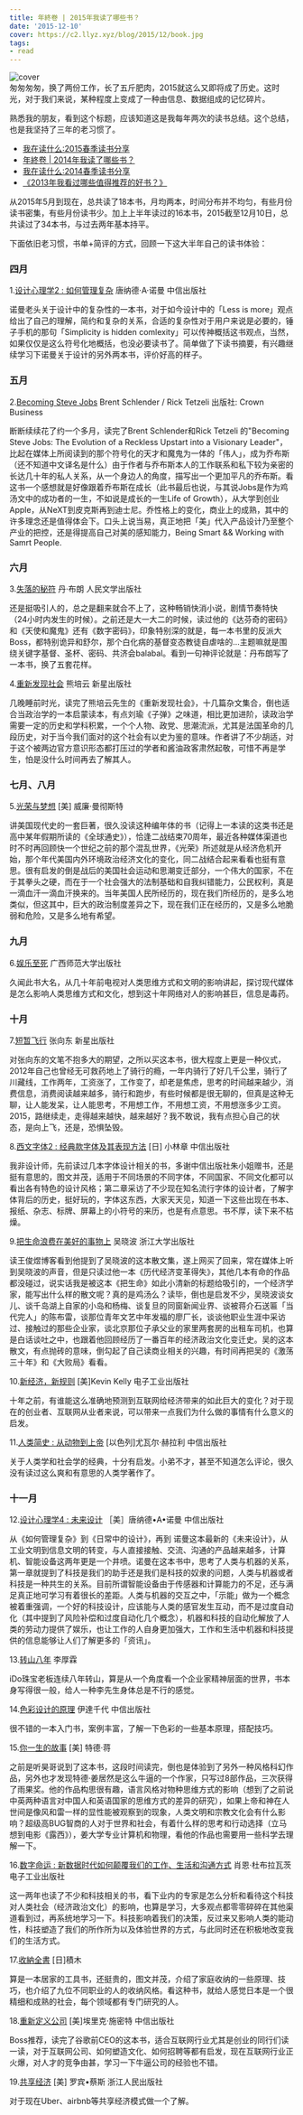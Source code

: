 ```yaml
---
title: 年終卷 | 2015年我读了哪些书？
date: '2015-12-10'
cover: https://c2.llyz.xyz/blog/2015/12/book.jpg
tags:
- read
---
```


![cover](https://c2.llyz.xyz/blog/2015/12/book.jpg)  
匆匆匆匆，换了两份工作，长了五斤肥肉，2015就这么又即将成了历史。这时光，对于我们来说，某种程度上变成了一种由信息、数据组成的记忆碎片。

熟悉我的朋友，看到这个标题，应该知道这是我每年两次的读书总结。这个总结，也是我坚持了三年的老习惯了。

- [我在读什么:2015春季读书分享](https://luolei.org/what-i-read-in-2015-spring/)
- [年終卷 | 2014年我读了哪些书？](https://luolei.org/what-i-read-in-2014/)
- [我在读什么:2014春季读书分享](https://luolei.org/what-i-read-in-2014-spring/)
- [《2013年我看过哪些值得推荐的好书？》](https://luolei.org/books-i-read-in-2013/)

从2015年5月到现在，总共读了18本书，月均两本，时间分布并不均匀，有些月份读书密集，有些月份读书少。加上上半年读过的16本书，2015截至12月10日，总共读过了34本书，与过去两年基本持平。

下面依旧老习惯，书单+简评的方式，回顾一下这大半年自己的读书体验：

### 四月

1.[设计心理学2 : 如何管理复杂](https://book.douban.com/subject/6750510/) 唐纳德·A·诺曼 中信出版社

诺曼老头关于设计中的复杂性的一本书，对于如今设计中的「Less is more」观点给出了自己的理解，简约和复杂的关系，合适的复杂性对于用户来说是必要的，锤子手机的那句「Simplicity is hidden comlexity」可以传神概括这书观点，当然，如果仅仅是这么符号化地概括，也没必要读书了。简单做了下读书摘要，有兴趣继续学习下诺曼关于设计的另外两本书，评价好高的样子。

### 五月

2.[Becoming Steve Jobs](https://book.douban.com/subject/26335642/) Brent Schlender / Rick Tetzeli 出版社: Crown Business

断断续续花了约一个多月，读完了Brent Schlender和Rick Tetzeli 的"Becoming Steve Jobs: The Evolution of a Reckless Upstart into a Visionary Leader"，比起在媒体上所阅读到的那个符号化的天才和魔鬼为一体的「伟人」，成为乔布斯（还不知道中文译名是什么）由于作者与乔布斯本人的工作联系和私下较为亲密的长达几十年的私人关系，从一个身边人的角度，描写出一个更加平凡的乔布斯。看这书一个感想就是好像跟着乔布斯在成长（此书最后也说，与其说Jobs是作为鸡汤文中的成功者的一生，不如说是成长的一生Life of Growth），从大学到创业Apple，从NeXT到皮克斯再到迪士尼。乔性格上的变化，商业上的成熟，其中的许多理念还是值得体会下。口头上说当易，真正地把「美」代入产品设计乃至整个产业的把控，还是得提高自己对美的感知能力，Being Smart && Working with Samrt People.

### 六月

3.[失落的秘符](https://book.douban.com/subject/4171951/) 丹·布朗 人民文学出版社

还是挺吸引人的，总之是翻来就合不上了，这种畅销快消小说，剧情节奏特快（24小时内发生的时候）。之前还是大一大二的时候，读过他的《达芬奇的密码》和《天使和魔鬼》还有《数字密码》，印象特别深的就是，每一本书里的反派大Boss，都特别诡异和舒尔，那个白化病的基督变态教徒自虐啥的…主题嘛就是围绕关键字基督、圣杯、密码、共济会balabal。看到一句神评论就是：丹布朗写了一本书，换了五套花样。

4.[重新发现社会](https://book.douban.com/subject/4199761/) 熊培云 新星出版社

几晚睡前时光，读完了熊培云先生的《重新发现社会》，十几篇杂文集合，倒也适合当政治学的一本启蒙读本，有点刘瑜《子弹》之味道，相比更加进阶，读政治学需要一定的历史和学科积累，一个个人物、政党、思潮流派，尤其是法国革命的几段历史，对于当今我们面对的这个社会有以史为鉴的意味。作者讲了不少胡适，对于这个被两边官方意识形态都打压过的学者和酱油政客肃然起敬，可惜不再是学生，怕是没什么时间再去了解其人。

### 七月、八月

5.[光荣与梦想](https://book.douban.com/subject/1005492/) \[美\] 威廉·曼彻斯特

讲美国现代史的一套巨著，很久没读这种编年体的书（记得上一本读的这类书还是高中某年假期所读的《全球通史》），恰逢二战结束70周年，最近各种媒体渠道也时不时再回顾快一个世纪之前的那个混乱世界，《光荣》所述就是从经济危机开始，那个年代美国内外环境政治经济文化的变化，同二战结合起来看看也挺有意思。很有启发的倒是战后的美国社会运动和思潮变迁部分，一个伟大的国家，不在于其拳头之硬，而在于一个社会强大的法制基础和自我纠错能力，公民权利，真是一滴血汗一滴血汗换来的。当年美国人民所经历的，现在我们所经历的，是多么地类似，但这其中，巨大的政治制度差异之下，现在我们正在经历的，又是多么地脆弱和危险，又是多么地有希望。

### 九月

6.[娱乐至死](https://book.douban.com/subject/1062193/) 广西师范大学出版社

久闻此书大名，从几十年前电视对人类思维方式和文明的影响讲起，探讨现代媒体是怎么影响人类思维方式和文化，想到这十年网络对人的影响甚巨，信息是毒药。

### 十月

7.[短暂飞行](https://book.douban.com/subject/25900807/) 张向东 新星出版社

对张向东的文笔不抱多大的期望，之所以买这本书，很大程度上更是一种仪式，2012年自己也曾经无可救药地上了骑行的瘾，一年内骑行了好几千公里，骑行了川藏线，工作两年，工资涨了，工作变了，却老是焦虑，思考的时间越来越少，消费信息，消费阅读越来越多，骑行和跑步，有些时候都是很无聊的，但真是这种无聊，让人能发呆，让人能思考，不用想工作，不用想工资，不用想涨多少工资。2015，路继续走，走得越来越快，越来越好？我不敢说，我有点担心自己的状态，是向上飞，还是，恐惧坠毁。

8.[西文字体2 : 经典款字体及其表现方法](https://book.douban.com/subject/26429444/) \[日\] 小林章 中信出版社

我非设计师，先前读过几本字体设计相关的书，多谢中信出版社朱小姐赠书，还是挺有意思的，图文并茂，适用于不同场景的不同字体，不同国家、不同文化都可以看出各有特色的设计风格；第二章采访了不少现在知名流行字体的设计者，了解字体背后的历史，挺好玩的，字体这东西，大家天天见，知道一下这些出现在书本、报纸、杂志、标牌、屏幕上的小符号的来历，也是有点意思。书不厚，读下来不枯燥。

9.[把生命浪费在美好的事物上](https://book.douban.com/subject/26390229/) 吴晓波 浙江大学出版社

读王俊煜博客看到他提到了吴晓波的这本散文集，遂上网买了回来，常在媒体上听到吴晓波的声音，但是只读过他一本《历代经济变革得失》，其他几本有命的作品都没碰过，说实话我是被这本《把生命》如此小清新的标题给吸引的，一个经济学家，能写出什么样的散文呢？真的是鸡汤么？读毕，倒也是启发不少，吴晓波谈女儿、谈千岛湖上自家的小岛和杨梅、谈复旦的同窗新闻业界、谈被蒋介石送匾「当代完人」的陈布雷，谈那位青年文艺中年发福的廖厂长，谈谈他职业生涯中采访过、接触过的那些企业家，谈北京那位子承父业的家里两套房的出租车司机，也算是白话谈吐之中，也跟着他回顾经历了一番百年的经济政治文化变迁史。吴的这本散文，有点抛砖的意味，倒勾起了自己读商业相关的兴趣，有时间再把吴的《激荡三十年》和《大败局》看看。

10.[新经济，新规则](https://book.douban.com/subject/25908079/) \[美\]Kevin Kelly 电子工业出版社

十年之前，有谁能这么准确地预测到互联网给经济带来的如此巨大的变化？对于现在的创业者、互联网从业者来说，可以带来一点我们为什么做的事情有什么意义的启发。

11.[人类简史 : 从动物到上帝](https://book.douban.com/subject/25985021/) \[以色列\]尤瓦尔·赫拉利 中信出版社

关于人类学和社会学的经典，十分有启发。小弟不才，甚至不知道怎么评论，很久没有读过这么爽和有意思的人类学著作了。

### 十一月

12.[设计心理学4 : 未来设计](https://book.douban.com/subject/26647363/) ［美］唐纳德•A•诺曼 中信出版社

从《如何管理复杂》到《日常中的设计》，再到 诺曼这本最新的《未来设计》，从工业文明到信息文明的转变，与人直接接触、交流、沟通的产品越来越多，计算机、智能设备这两年更是一个井喷。诺曼在这本书中，思考了人类与机器的关系，第一章就提到了科技是我们的助手还是我们是科技的奴隶的问题，人类与机器或者科技是一种共生的关系。目前所谓智能设备由于传感器和计算能力的不足，还与满足真正地可学习有着很长的差距。人类与机器的交互之中，「示能」做为一个概念被着重强调，一个好的科技设计，应该能与人类的感官发生互动，而不是过度自动化（其中提到了风险补偿和过度自动化几个概念），机器和科技的自动化解放了人类的劳动力提供了娱乐，也让工作的人自身更加强大，工作和生活中机器和科技提供的信息能够让人们了解更多的「资讯」。

13.[转山八年](https://book.douban.com/subject/26268580/) 李厚霖

iDo珠宝老板连续八年转山，算是从一个角度看一个企业家精神层面的世界，书本身写得很一般，给人一种李先生身体总是不行的感觉。

14.[色彩设计的原理](https://book.douban.com/subject/6790599/) 伊達千代 中信出版社

很不错的一本入门书，案例丰富，了解一下色彩的一些基本原理，搭配技巧。

15.[你一生的故事](https://book.douban.com/subject/1187842/) \[美\] 特德·蒋

之前是听昊哥说到了这本书，这段时间读完，倒也是体验到了另外一种风格科幻作品，另外也才发现特德·姜居然是这么牛逼的一个作家，只写过8部作品，三次获得了雨果奖。他的作品构思很有趣，语言风格对物种思维方式的影响（想到了之前说中英两种语言对中国人和英语国家的思维方式的差异的研究），如果上帝和神在人世间是像风和雷一样的显性能被观察到的现象，人类文明和宗教文化会有什么影响？超级高BUG智商的人对于世界和社会，有着什么样的思考和行动选择（立马想到电影《露西》），姜大学专业计算机和物理，看他的作品也需要用一些科学去理解一下。

16.[数字命运 : 新数据时代如何颠覆我们的工作、生活和沟通方式](https://book.douban.com/subject/26391243/) 肖恩·杜布拉瓦茨 电子工业出版社

这一两年也读了不少和科技相关的书，看下业内的专家是怎么分析和看待这个科技对人类社会（经济政治文化）的影响，也算是学习，大多观点都零零碎碎在其他渠道看到过，再系统地学习一下。科技影响着我们的决策，反过来又影响人类的能动性，科技塑造了我们的所作所为以及体验世界的方式，与此同时还在积极地改变我们的生活方式。

17.[收納全書](https://book.douban.com/subject/25851843/) \[日\]積木

算是一本居家的工具书，还挺贵的，图文并茂，介绍了家庭收纳的一些原理、技巧，也介绍了九位不同职业的人的收纳风格。看这种书，就给人感觉日本是一个很精细和成熟的社会，每个领域都有专门研究的人。

18.[重新定义公司](https://book.douban.com/subject/26582822/) \[美\]埃里克·施密特 中信出版社

Boss推荐，读完了谷歌前CEO的这本书，适合互联网行业尤其是创业的同行们读一读，对于互联网公司、如何塑造文化、如何招聘等都有启发，现在互联网行业正火爆，对人才的竞争由甚，学习一下牛逼公司的经验也不错。

19.[共享经济](https://book.douban.com/subject/26611892/) \[美\] 罗宾•蔡斯 浙江人民出版社

对于现在Uber、airbnb等共享经济模式做一个了解。
